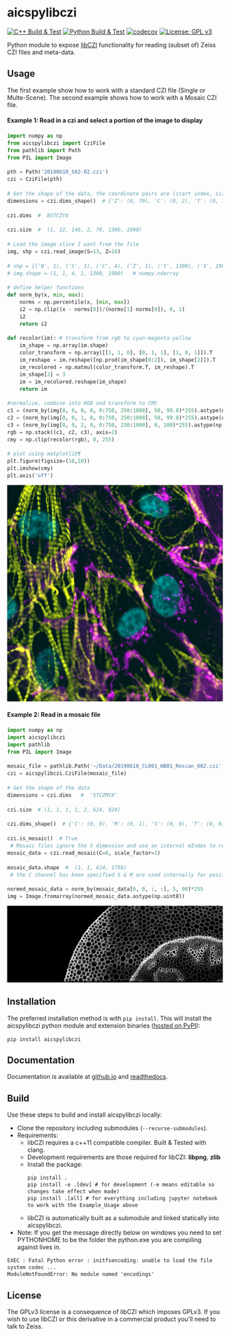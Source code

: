 # aicspylibczi
[![C++ Build & Test](https://github.com/AllenCellModeling/pylibczi/workflows/C%2B%2B%20Master%20Build/badge.svg)](https://github.com/AllenCellModeling/pylibczi/actions)
[![Python Build & Test](https://github.com/AllenCellModeling/pylibczi/workflows/Python%20Master%20Build/badge.svg)](https://github.com/AllenCellModeling/pylibczi/actions)
[![codecov](https://codecov.io/gh/AllenCellModeling/pylibczi/branch/feature/pybind11/graph/badge.svg)](https://codecov.io/gh/AllenCellModeling/pylibczi)
[![License: GPL v3](https://img.shields.io/badge/License-GPLv3-blue.svg)](https://www.gnu.org/licenses/gpl-3.0)


Python module to expose [libCZI](https://github.com/zeiss-microscopy/libCZI) functionality for reading (subset of) Zeiss CZI files and meta-data.

## Usage

The first example show how to work with a standard CZI file (Single or Multe-Scene). The second example shows how to work with a Mosaic CZI file.

#### Example 1:  Read in a czi and select a portion of the image to display
```python
import numpy as np
from aicspylibczi import CziFile
from pathlib import Path
from PIL import Image

pth = Path('20190610_S02-02.czi')
czi = CziFile(pth)

# Get the shape of the data, the coordinate pairs are (start index, size)
dimensions = czi.dims_shape()  # {'Z': (0, 70), 'C': (0, 2), 'T': (0, 146), 'S': (0, 12), 'B': (0, 1)}

czi.dims  #  BSTCZYX

czi.size  #  (1, 12, 146, 2, 70, 1300, 1900) 

# Load the image slice I want from the file
img, shp = czi.read_image(S=13, Z=16)

# shp = [('B', 1), ('S', 1), ('C', 4), ('Z', 1), ('Y', 1300), ('X', 1900)]  # List[(Dimension, size), ...] 
# img.shape = (1, 1, 4, 1, 1300, 1900)   # numpy.ndarray

# define helper functions
def norm_by(x, min, max):
    norms = np.percentile(x, [min, max])
    i2 = np.clip((x - norms[0])/(norms[1]-norms[0]), 0, 1)
    i2
    return i2

def recolor(im): # transform from rgb to cyan-magenta-yellow
    im_shape = np.array(im.shape)
    color_transform = np.array([[1, 1, 0], [0, 1, 1], [1, 0, 1]]).T
    im_reshape = im.reshape([np.prod(im_shape[0:2]), im_shape[2]]).T
    im_recolored = np.matmul(color_transform.T, im_reshape).T
    im_shape[2] = 3
    im = im_recolored.reshape(im_shape)
    return im

#normalize, combine into RGB and transform to CMY
c1 = (norm_by(img[0, 0, 0, 0, 0:750, 250:1000], 50, 99.8)*255).astype(np.uint8)
c2 = (norm_by(img[0, 0, 1, 0, 0:750, 250:1000], 50, 99.8)*255).astype(np.uint8)
c3 = (norm_by(img[0, 0, 2, 0, 0:750, 250:1000], 0, 100)*255).astype(np.uint8)
rgb = np.stack((c1, c2, c3), axis=2)
cmy = np.clip(recolor(rgb), 0, 255)

# plot using matplotlib¶
plt.figure(figsize=(10,10))
plt.imshow(cmy)
plt.axis('off')
```
![Colony Image](images/cardio.png)

#### Example 2:  Read in a mosaic file 
```python
import numpy as np
import aicspylibczi
import pathlib
from PIL import Image

mosaic_file = pathlib.Path('~/Data/20190618_CL001_HB01_Rescan_002.czi').expanduser()
czi = aicspylibczi.CziFile(mosaic_file)

# Get the shape of the data
dimensions = czi.dims   #  'STCZMYX'

czi.size  # (1, 1, 1, 1, 2, 624, 924)

czi.dims_shape()  # {'C': (0, 0), 'M': (0, 1), 'S': (0, 0), 'T': (0, 0), 'X': (0, 923), 'Y': (0, 623), 'Z': (0, 0)}

czi.is_mosaic()  # True 
 # Mosaic files ignore the S dimension and use an internal mIndex to reconstruct, the scale factor allows one to generate a manageable image
mosaic_data = czi.read_mosaic(C=0, scale_factor=1) 

mosaic_data.shape  #  (1, 1, 624, 1756)
 # the C channel has been specified S & M are used internally for position so this is (T, Z, Y, X)

normed_mosaic_data = norm_by(mosaic_data[0, 0, :, :], 5, 98)*255
img = Image.fromarray(normed_mosaic_data.astype(np.uint8))
```
![Mosaic Image](images/mosaic.png)

## Installation

The preferred installation method is with `pip install`.
This will install the aicspylibczi python module and extension binaries ([hosted on PyPI](https://pypi.org/project/aicspylibczi/)):

`
pip install aicspylibczi
`

## Documentation

Documentation is available at 
[github.io](https://allencellmodeling.github.io/pylibczi) and 
[readthedocs](https://aicspylibczi.readthedocs.io/en/latest/index.html). 

## Build

Use these steps to build and install aicspylibczi locally:

* Clone the repository including submodules (`--recurse-submodules`).
* Requirements:
  * libCZI requires a c++11 compatible compiler. Built & Tested with clang.
  * Development requirements are those required for libCZI: **libpng**, **zlib**
  * Install the package:
    ```
    pip install .
    pip install -e .[dev] # for development (-e means editable so changes take effect when made)
    pip install .[all] # for everything including jupyter notebook to work with the Example_Usage above
    ```
  * libCZI is automatically built as a submodule and linked statically into aicspylibczi.
* Note: If you get the message directly below on windows you need to set PYTHONHOME to be the folder the python.exe you are compiling against lives in.
 ```
EXEC : Fatal Python error : initfsencoding: unable to load the file system codec ... 
ModuleNotFoundError: No module named 'encodings'
``` 



## License

The GPLv3 license is a consequence of libCZI which imposes GPLv3. If you wish to use libCZI or this derivative in
a commercial product you'll need to talk to Zeiss.
